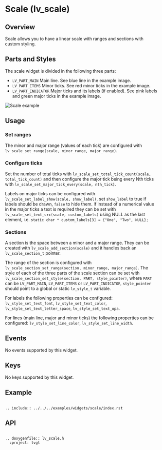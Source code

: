 # Scale (lv_scale)

## Overview

Scale allows you to have a linear scale with ranges and sections with custom styling.

## Parts and Styles

The scale widget is divided in the following three parts:

- `LV_PART_MAIN` Main line. See blue line in the example image.
- `LV_PART_ITEMS` Minor ticks. See red minor ticks in the example image.
- `LV_PART_INDICATOR` Major ticks and its labels (if enabled). See pink labels and green major ticks in the example image.

![](/misc/scale.png "Scale example")

## Usage

### Set ranges
The minor and major range (values of each tick) are configured with `lv_scale_set_range(scale, minor_range, major_range)`.

### Configure ticks
Set the number of total ticks with `lv_scale_set_total_tick_count(scale, total_tick_count)` and then configure the major tick being every Nth ticks with `lv_scale_set_major_tick_every(scale, nth_tick)`.

Labels on major ticks can be configured with `lv_scale_set_label_show(scale, show_label)`, set `show_label` to true if labels should be drawn, `false` to hide them. If instead of a numerical value in the major ticks a text is required they can be set with `lv_scale_set_text_src(scale, custom_labels)` using NULL as the last element, i.e. `static char * custom_labels[3] = {"One", "Two", NULL};`

### Sections
A section is the space between a minor and a major range. They can be created with `lv_scale_add_section(scale)` and it handles back an `lv_scale_section_t` pointer.

The range of the section is configured with `lv_scale_section_set_range(section, minor_range, major_range)`. The style of each of the three parts of the scale section can be set with `lv_scale_section_set_style(section, PART, style_pointer)`, where `PART` can be `LV_PART_MAIN`, `LV_PART_ITEMS` or `LV_PART_INDICATOR`, `style_pointer` should point to a global or static `lv_style_t` variable.

For labels the following properties can be configured:
`lv_style_set_text_font`, `lv_style_set_text_color`, `lv_style_set_text_letter_space`, `lv_style_set_text_opa`.

For lines (main line, major and minor ticks) the following properties can be configured:
`lv_style_set_line_color`, `lv_style_set_line_width`.

## Events
No events supported by this widget.

## Keys
No keys supported by this widget.

## Example

```eval_rst

.. include:: ../../../examples/widgets/scale/index.rst

```

## API

```eval_rst

.. doxygenfile:: lv_scale.h
  :project: lvgl

```
